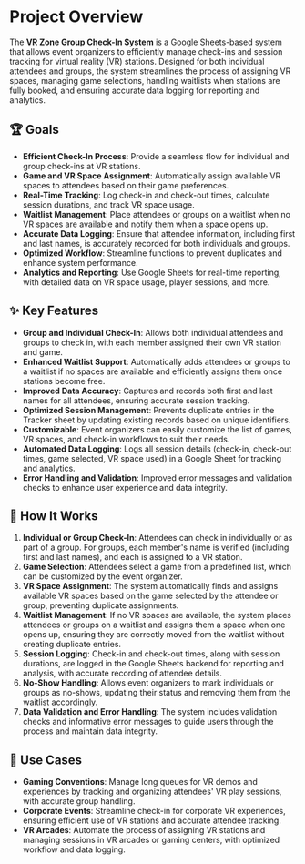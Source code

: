 # Project Overview

The **VR Zone Group Check-In System** is a Google Sheets-based system that allows event organizers to efficiently manage check-ins and session tracking for virtual reality (VR) stations. Designed for both individual attendees and groups, the system streamlines the process of assigning VR spaces, managing game selections, handling waitlists when stations are fully booked, and ensuring accurate data logging for reporting and analytics.

## 🏆 Goals

- **Efficient Check-In Process**: Provide a seamless flow for individual and group check-ins at VR stations.
- **Game and VR Space Assignment**: Automatically assign available VR spaces to attendees based on their game preferences.
- **Real-Time Tracking**: Log check-in and check-out times, calculate session durations, and track VR space usage.
- **Waitlist Management**: Place attendees or groups on a waitlist when no VR spaces are available and notify them when a space opens up.
- **Accurate Data Logging**: Ensure that attendee information, including first and last names, is accurately recorded for both individuals and groups.
- **Optimized Workflow**: Streamline functions to prevent duplicates and enhance system performance.
- **Analytics and Reporting**: Use Google Sheets for real-time reporting, with detailed data on VR space usage, player sessions, and more.

## ✨ Key Features

- **Group and Individual Check-In**: Allows both individual attendees and groups to check in, with each member assigned their own VR station and game.
- **Enhanced Waitlist Support**: Automatically adds attendees or groups to a waitlist if no spaces are available and efficiently assigns them once stations become free.
- **Improved Data Accuracy**: Captures and records both first and last names for all attendees, ensuring accurate session tracking.
- **Optimized Session Management**: Prevents duplicate entries in the Tracker sheet by updating existing records based on unique identifiers.
- **Customizable**: Event organizers can easily customize the list of games, VR spaces, and check-in workflows to suit their needs.
- **Automated Data Logging**: Logs all session details (check-in, check-out times, game selected, VR space used) in a Google Sheet for tracking and analytics.
- **Error Handling and Validation**: Improved error messages and validation checks to enhance user experience and data integrity.

## 🔧 How It Works

1. **Individual or Group Check-In**: Attendees can check in individually or as part of a group. For groups, each member's name is verified (including first and last names), and each is assigned to a VR station.
2. **Game Selection**: Attendees select a game from a predefined list, which can be customized by the event organizer.
3. **VR Space Assignment**: The system automatically finds and assigns available VR spaces based on the game selected by the attendee or group, preventing duplicate assignments.
4. **Waitlist Management**: If no VR spaces are available, the system places attendees or groups on a waitlist and assigns them a space when one opens up, ensuring they are correctly moved from the waitlist without creating duplicate entries.
5. **Session Logging**: Check-in and check-out times, along with session durations, are logged in the Google Sheets backend for reporting and analysis, with accurate recording of attendee details.
6. **No-Show Handling**: Allows event organizers to mark individuals or groups as no-shows, updating their status and removing them from the waitlist accordingly.
7. **Data Validation and Error Handling**: The system includes validation checks and informative error messages to guide users through the process and maintain data integrity.

## 🎯 Use Cases

- **Gaming Conventions**: Manage long queues for VR demos and experiences by tracking and organizing attendees' VR play sessions, with accurate group handling.
- **Corporate Events**: Streamline check-in for corporate VR experiences, ensuring efficient use of VR stations and accurate attendee tracking.
- **VR Arcades**: Automate the process of assigning VR stations and managing sessions in VR arcades or gaming centers, with optimized workflow and data logging.